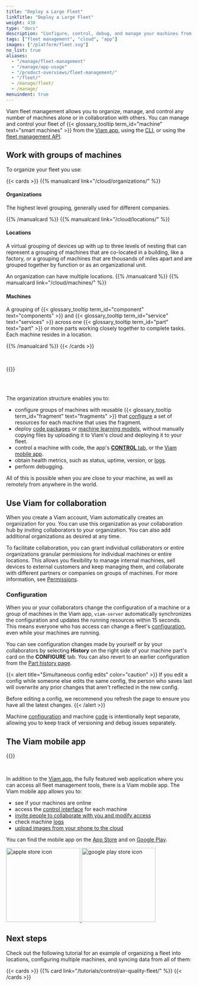 ```yaml
---
title: "Deploy a Large Fleet"
linkTitle: "Deploy a Large Fleet"
weight: 430
type: "docs"
description: "Configure, control, debug, and manage your machines from the cloud at app.viam.com on your own or with a team."
tags: ["fleet management", "cloud", "app"]
images: ["/platform/fleet.svg"]
no_list: true
aliases:
  - "/manage/fleet-management"
  - "/manage/app-usage"
  - "/product-overviews/fleet-management/"
  - "/fleet/"
  - /manage/fleet/
  - /manage/
menuindent: true
---
```


Viam fleet management allows you to organize, manage, and control any number of machines alone or in collaboration with others.
You can manage and control your fleet of {{< glossary_tooltip term_id="machine" text="smart machines" >}} from the [Viam app](https://app.viam.com), using the [CLI](/cli/), or using the [fleet management API](/appendix/apis/fleet/).

## Work with groups of machines

To organize your fleet you use:

<!-- markdownlint-disable MD001 -->

{{< cards >}}
{{% manualcard link="/cloud/organizations/" %}}

#### Organizations

The highest level grouping, generally used for different companies.

{{% /manualcard %}}
{{% manualcard link="/cloud/locations/" %}}

#### Locations

A virtual grouping of devices up with up to three levels of nesting that can represent a grouping of machines that are co-located in a building, like a factory, or a grouping of machines that are thousands of miles apart and are grouped together by function or as an organizational unit.

An organization can have multiple locations.
{{% /manualcard %}}
{{% manualcard link="/cloud/machines/" %}}

#### Machines

A grouping of {{< glossary_tooltip term_id="component" text="components" >}} and {{< glossary_tooltip term_id="service" text="services" >}} across one {{< glossary_tooltip term_id="part" text="part" >}} or more parts working closely together to complete tasks.
Each machine resides in a location.

{{% /manualcard %}}
{{< /cards >}}

<br>

{{<imgproc src="/fleet/fleet.svg" resize="1400x" style="max-width: 1400px" declaredimensions=true alt="A diagram showing how organizations, locations, and machines are grouped by Viam's fleet management">}}

<br><br>

The organization structure enables you to:

- configure groups of machines with reusable {{< glossary_tooltip term_id="fragment" text="fragments" >}} that [configure](/configure/) a set of resources for each machine that uses the fragment.
- deploy [code packages](/registry/) or [machine learning models](/services/ml/), without manually copying files by uploading it to Viam's cloud and deploying it to your fleet.
- control a machine with code, the app's [**CONTROL** tab](/cloud/machines/#control), or the [Viam mobile app](#the-viam-mobile-app).
- obtain health metrics, such as status, uptime, version, or [logs](/cloud/machines/#logs).
- perform debugging.

All of this is possible when you are close to your machine, as well as remotely from anywhere in the world.

## Use Viam for collaboration

When you create a Viam account, Viam automatically creates an organization for you.
You can use this organization as your collaboration hub by inviting collaborators to your organization.
You can also add additional organizations as desired at any time.

To facilitate collaboration, you can grant individual collaborators or entire organizations granular permissions for individual machines or entire locations.
This allows you flexibility to manage internal machines, sell devices to external customers and keep managing them, and collaborate with different partners or companies on groups of machines.
For more information, see [Permissions](/cloud/rbac/#permissions).

### Configuration

When you or your collaborators change the configuration of a machine or a group of machines in the Viam app, `viam-server` automatically synchronizes the configuration and updates the running resources within 15 seconds.
This means everyone who has access can change a fleet's [configuration](/cloud/machines/#configure), even while your machines are running.

You can see configuration changes made by yourself or by your collaborators by selecting **History** on the right side of your machine part's card on the **CONFIGURE** tab.
You can also revert to an earlier configuration from the [Part history page](/configure/#configuration-history).

{{< alert title="Simultaneous config edits" color="caution" >}}
If you edit a config while someone else edits the same config, the person who saves last will overwrite any prior changes that aren't reflected in the new config.

Before editing a config, we recommend you refresh the page to ensure you have all the latest changes.
{{< /alert >}}

Machine [configuration](/cloud/machines/#configure) and machine [code](/sdks/) is intentionally kept separate, allowing you to keep track of versioning and debug issues separately.

## The Viam mobile app

{{<gif webm_src="/fleet/mobile-app-octagon.webm" mp4_src="/fleet/mobile-app-octagon.mp4" alt="GIF of red button being pressed and cannon of confetti bot spraying confetti" class="alignright" max-width="200px">}}

<br>

In addition to the [Viam app](https://app.viam.com), the fully featured web application where you can access all fleet management tools, there is a Viam mobile app.
The Viam mobile app allows you to:

- see if your machines are online
- access the [control interface](/fleet/control/) for each machine
- [invite people to collaborate with you and modify access](/cloud/rbac/#use-the-mobile-app)
- check machine [logs](/cloud/machines/#logs)
- [upload images from your phone to the cloud](/services/data/upload/#upload-images-with-the-viam-mobile-app)

You can find the mobile app on the [App Store](https://apps.apple.com/vn/app/viam-robotics/id6451424162) and on [Google Play](https://play.google.com/store/apps/details?id=com.viam.viammobile&hl=en&gl=US).

<a href="https://apps.apple.com/vn/app/viam-robotics/id6451424162" target="_blank">
  <img src="https://github.com/viamrobotics/docs/assets/90707162/a470b65d-1b97-412f-9f97-daf902f2f053" width="200px" alt="apple store icon" class="center-if-small" >
</a>

<a href="https://play.google.com/store/apps/details?id=com.viam.viammobile&hl=en&gl=US" target="_blank">
  <img src="https://github.com/viamrobotics/docs/assets/90707162/6ebd6960-08c5-41d4-81f9-42293fbfdfd4" width="200px" alt="google play store icon" class="center-if-small" >
</a>

## Next steps

Check out the following tutorial for an example of organizing a fleet into locations, configuring multiple machines, and syncing data from all of them:

{{< cards >}}
{{% card link="/tutorials/control/air-quality-fleet/" %}}
{{< /cards >}}
